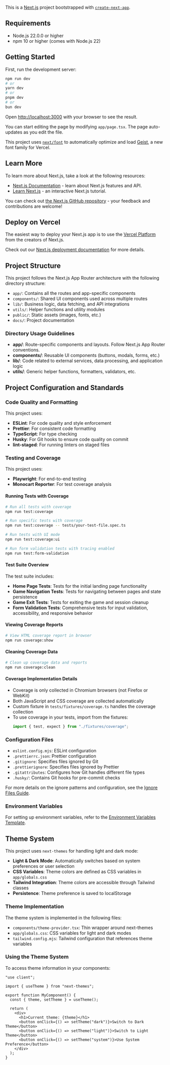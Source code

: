 This is a [Next.js](https://nextjs.org) project bootstrapped with [`create-next-app`](https://nextjs.org/docs/app/api-reference/cli/create-next-app).

## Requirements

- Node.js 22.0.0 or higher
- npm 10 or higher (comes with Node.js 22)

## Getting Started

First, run the development server:

```bash
npm run dev
# or
yarn dev
# or
pnpm dev
# or
bun dev
```

Open [http://localhost:3000](http://localhost:3000) with your browser to see the result.

You can start editing the page by modifying `app/page.tsx`. The page auto-updates as you edit the file.

This project uses [`next/font`](https://nextjs.org/docs/app/building-your-application/optimizing/fonts) to automatically optimize and load [Geist](https://vercel.com/font), a new font family for Vercel.

## Learn More

To learn more about Next.js, take a look at the following resources:

- [Next.js Documentation](https://nextjs.org/docs) - learn about Next.js features and API.
- [Learn Next.js](https://nextjs.org/learn) - an interactive Next.js tutorial.

You can check out [the Next.js GitHub repository](https://github.com/vercel/next.js) - your feedback and contributions are welcome!

## Deploy on Vercel

The easiest way to deploy your Next.js app is to use the [Vercel Platform](https://vercel.com/new?utm_medium=default-template&filter=next.js&utm_source=create-next-app&utm_campaign=create-next-app-readme) from the creators of Next.js.

Check out our [Next.js deployment documentation](https://nextjs.org/docs/app/building-your-application/deploying) for more details.

## Project Structure

This project follows the Next.js App Router architecture with the following directory structure:

- `app/`: Contains all the routes and app-specific components
- `components/`: Shared UI components used across multiple routes
- `lib/`: Business logic, data fetching, and API integrations
- `utils/`: Helper functions and utility modules
- `public/`: Static assets (images, fonts, etc.)
- `docs/`: Project documentation

### Directory Usage Guidelines

- **app/**: Route-specific components and layouts. Follow Next.js App Router conventions.
- **components/**: Reusable UI components (buttons, modals, forms, etc.)
- **lib/**: Code related to external services, data processing, and application logic
- **utils/**: Generic helper functions, formatters, validators, etc.

## Project Configuration and Standards

### Code Quality and Formatting

This project uses:

- **ESLint**: For code quality and style enforcement
- **Prettier**: For consistent code formatting
- **TypeScript**: For type checking
- **Husky**: For Git hooks to ensure code quality on commit
- **lint-staged**: For running linters on staged files

### Testing and Coverage

This project uses:

- **Playwright**: For end-to-end testing
- **Monocart Reporter**: For test coverage analysis

#### Running Tests with Coverage

```bash
# Run all tests with coverage
npm run test:coverage

# Run specific tests with coverage
npm run test:coverage -- tests/your-test-file.spec.ts

# Run tests with UI mode
npm run test:coverage:ui

# Run form validation tests with tracing enabled
npm run test:form-validation
```

#### Test Suite Overview

The test suite includes:

- **Home Page Tests**: Tests for the initial landing page functionality
- **Game Navigation Tests**: Tests for navigating between pages and state persistence
- **Game Exit Tests**: Tests for exiting the game and session cleanup
- **Form Validation Tests**: Comprehensive tests for input validation, accessibility, and responsive behavior

#### Viewing Coverage Reports

```bash
# View HTML coverage report in browser
npm run coverage:show
```

#### Cleaning Coverage Data

```bash
# Clean up coverage data and reports
npm run coverage:clean
```

#### Coverage Implementation Details

- Coverage is only collected in Chromium browsers (not Firefox or WebKit)
- Both JavaScript and CSS coverage are collected automatically
- Custom fixture in `tests/fixtures/coverage.ts` handles the coverage collection
- To use coverage in your tests, import from the fixtures:
  ```typescript
  import { test, expect } from "./fixtures/coverage";
  ```

### Configuration Files

- `eslint.config.mjs`: ESLint configuration
- `.prettierrc.json`: Prettier configuration
- `.gitignore`: Specifies files ignored by Git
- `.prettierignore`: Specifies files ignored by Prettier
- `.gitattributes`: Configures how Git handles different file types
- `.husky/`: Contains Git hooks for pre-commit checks

For more details on the ignore patterns and configuration, see the [Ignore Files Guide](./docs/ignore-files.md).

### Environment Variables

For setting up environment variables, refer to the [Environment Variables Template](./docs/env-template.md).

## Theme System

This project uses `next-themes` for handling light and dark mode:

- **Light & Dark Mode**: Automatically switches based on system preferences or user selection
- **CSS Variables**: Theme colors are defined as CSS variables in `app/globals.css`
- **Tailwind Integration**: Theme colors are accessible through Tailwind classes
- **Persistence**: Theme preference is saved to localStorage

### Theme Implementation

The theme system is implemented in the following files:

- `components/theme-provider.tsx`: Thin wrapper around next-themes
- `app/globals.css`: CSS variables for light and dark modes
- `tailwind.config.mjs`: Tailwind configuration that references theme variables

### Using the Theme System

To access theme information in your components:

```tsx
"use client";

import { useTheme } from "next-themes";

export function MyComponent() {
  const { theme, setTheme } = useTheme();

  return (
    <div>
      <h1>Current theme: {theme}</h1>
      <button onClick={() => setTheme("dark")}>Switch to Dark Theme</button>
      <button onClick={() => setTheme("light")}>Switch to Light Theme</button>
      <button onClick={() => setTheme("system")}>Use System Preference</button>
    </div>
  );
}
```
